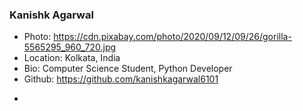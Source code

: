### Kanishk Agarwal
- Photo: https://cdn.pixabay.com/photo/2020/09/12/09/26/gorilla-5565295_960_720.jpg
- Location: Kolkata, India
- Bio: Computer Science Student, Python Developer
- Github: https://github.com/kanishkagarwal6101
*
